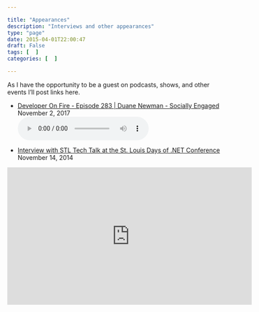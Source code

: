 ```yaml
---

title: "Appearances"
description: "Interviews and other appearances"
type: "page"
date: 2015-04-01T22:00:47
draft: False
tags: [  ]
categories: [  ]

---
```


As I have the opportunity to be a guest on podcasts, shows, and other events I’ll post links here.

* <a href="http://developeronfire.com/podcast/episode-283-duane-newman-socially-engaged" target="_blank">Developer On Fire - Episode 283 | Duane Newman - Socially Engaged</a>
<br/>November 2, 2017
<br/><audio src="http://traffic.libsyn.com/developeronfire/DeveloperOnFire-283-DuaneNewman.mp3" id="episode-audio" controls="controls"></audio>

* <a href="https://www.youtube.com/watch?v=z6YSNvWQJfU" target="_blank">Interview with STL Tech Talk at the St. Louis Days of .NET Conference</a>
<br/>November 14, 2014
<iframe width="560" height="315" src="https://www.youtube.com/embed/z6YSNvWQJfU?rel=0" frameborder="0" allow="autoplay; encrypted-media" allowfullscreen></iframe>

